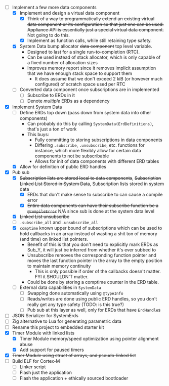 - [ ] Implement a few more data components
  - [x] Implement and design a virtual data component
    - [x] ~~Think of a way to programmatically extend an existing virtual data component or its configuration so that just one can be used. Appliance API is essentially just a special virtual data component.~~ Not going to do this.
    - [x] Implement as function calls, while still retaining type safety.
  - [x] System Data bump allocator ~~data component~~ top level variable. 
    - Designed to last for a single run-to-completion (RTC). 
    - Can be used instead of stack allocator, which is only capable of a fixed number of allocation sizes
    - Improves memory report since it removes implicit assumption that we have enough stack space to support them
      - It does assume that we don't exceed 2 kiB (or however much configured) of scratch space used per RTC
  - [ ] Converted data component once subscriptions are in implemented
    - [ ] Subscribe to ERDs in it
    - [ ] Denote *multiple* ERDs as a dependency
- [x] Implement System Data
  - [ ] Define ERDs top down (pass down from system data into other components)
    - Can probably do this by calling `SystemData(ErdDefinitions)`, that's just a ton of work
    - This buys:
      - Fully committing to storing subscriptions in data components
      - Differing `.subscribe`, `.unsubscribe`, etc. functions for instance, which more flexibly allow for certain data components to not be subscribable
      - Allows for init of data components with different ERD tables
  - [x] Allow for definition of public ERD handles
- [x] Pub sub
  - [x] ~~Subscription lists are stored local to data components~~, ~~Subscription Linked List Stored in System Data~~, Subscription lists stored in system data
    - [x] ERDs that don't make sense to subscribe to can cause a compile error
    - [x] ~~Entire data components can have their subscribe function be a `@compileError`~~ N/A since sub is done at the system data level
  - [x] ~~Linked List unsubscribe~~
  - [ ] `.subscribe_all` and `.unsubscribe_all`
  - [x] `comptime` known upper bound of subscriptions which can be used to hold callbacks in an array instead of wasting a shit ton of memory (and time) on linked list pointers.
    - Benefit of this is that you don't need to explicitly mark ERDs as Sub_Y, it will just be inferred from whether it's ever subbed to
    - Unsubscribe removes the corresponding function pointer and moves the last function pointer in the array to the empty position to maintain memory continuity
      - This is only possible if order of the callbacks doesn't matter. FYI it SHOULDN'T matter.
    - Could be done by storing a comptime counter in the ERD table.
  - [ ] External data capabilities in `SystemData`
    - [ ] Swapping done automatically using `@typeInfo`
    - [ ] Reads/writes are done using public ERD handles, so you don't really get any type safety (TODO: is this true?)
    - [ ] Pub sub at this layer as well, only for ERDs that have `ErdHandle`s
- [ ] JSON Serializer for SystemErds
- [ ] Zig alternative to Lua for generating parametric data
- [ ] Rename this project to embedded starter kit
- [x] Timer Module with linked lists
  - [x] Timer Module memory/speed optimization using pointer alignment abuse
  - [x] Add support for paused timers
- [x] ~~Timer Module using struct of arrays, and pseudo-linked list~~
- [ ] Build ELF for Cortex-M
  - [ ] Linker script
  - [ ] Flash just the application
  - [ ] Flash the application + ethically sourced bootloader